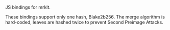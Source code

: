 JS bindings for mrklt.

These bindings support only one hash, Blake2b256. The merge algorithm is hard-coded, leaves are hashed twice to prevent Second Preimage Attacks.
